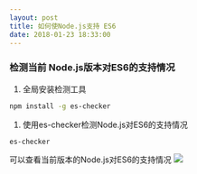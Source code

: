 ```yaml
---
layout: post
title: 如何使Node.js支持 ES6
date: 2018-01-23 18:33:00
---
```


### 检测当前 Node.js版本对ES6的支持情况
1. 全局安装检测工具
```bash
npm install -g es-checker
```
1. 使用es-checker检测Node.js对ES6的支持情况
```bash
es-checker
```
可以查看当前版本的Node.js对ES6的支持情况
![](../../assets/images/es6-1.png)

